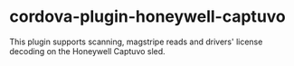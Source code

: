 cordova-plugin-honeywell-captuvo
================================

This plugin supports scanning, magstripe reads and drivers' license decoding on the Honeywell Captuvo sled.
